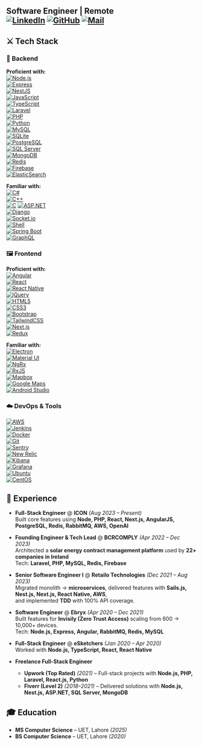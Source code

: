 **Software Engineer | Remote**  
[![LinkedIn](https://img.shields.io/badge/LinkedIn-0077B5?style=flat&logo=linkedin&logoColor=white)](https://www.linkedin.com/in/s0h41l)
[![GitHub](https://img.shields.io/badge/GitHub-181717?style=flat&logo=github&logoColor=white)](https://github.com/s0h41l)
[![Mail](https://img.shields.io/badge/Email-D14836?style=flat&logo=gmail&logoColor=white)](mailto:sohailkhan.sk@hotmail.com)
---

## ⚔ Tech Stack

### 🗿 Backend

**Proficient with:**  
[![Node.js](https://img.shields.io/badge/Node.js-339933?style=flat&logo=node.js&logoColor=white)](https://nodejs.org/)  
[![Express](https://img.shields.io/badge/Express-000000?style=flat&logo=express&logoColor=white)](https://expressjs.com/)  
[![NestJS](https://img.shields.io/badge/NestJS-E0234E?style=flat&logo=nestjs&logoColor=white)](https://nestjs.com/)  
[![JavaScript](https://img.shields.io/badge/JavaScript-F7DF1E?style=flat&logo=javascript&logoColor=black)](https://developer.mozilla.org/en-US/docs/Web/JavaScript)  
[![TypeScript](https://img.shields.io/badge/TypeScript-007ACC?style=flat&logo=typescript&logoColor=white)](https://www.typescriptlang.org/)  
[![Laravel](https://img.shields.io/badge/Laravel-FF2D20?style=flat&logo=laravel&logoColor=white)](https://laravel.com/)  
[![PHP](https://img.shields.io/badge/PHP-777BB4?style=flat&logo=php&logoColor=white)](https://www.php.net/)  
[![Python](https://img.shields.io/badge/Python-3776AB?style=flat&logo=python&logoColor=white)](https://www.python.org/)  
[![MySQL](https://img.shields.io/badge/MySQL-4479A1?style=flat&logo=mysql&logoColor=white)](https://www.mysql.com/)  
[![SQLite](https://img.shields.io/badge/SQLite-003B57?style=flat&logo=sqlite&logoColor=white)](https://www.sqlite.org/)  
[![PostgreSQL](https://img.shields.io/badge/PostgreSQL-4169E1?style=flat&logo=postgresql&logoColor=white)](https://www.postgresql.org/)  
[![SQL Server](https://img.shields.io/badge/SQL%20Server-CC2927?style=flat&logo=microsoftsqlserver&logoColor=white)](https://www.microsoft.com/en-us/sql-server)  
[![MongoDB](https://img.shields.io/badge/MongoDB-47A248?style=flat&logo=mongodb&logoColor=white)](https://www.mongodb.com/)  
[![Redis](https://img.shields.io/badge/Redis-DC382D?style=flat&logo=redis&logoColor=white)](https://redis.io/)  
[![Firebase](https://img.shields.io/badge/Firebase-FFCA28?style=flat&logo=firebase&logoColor=black)](https://firebase.google.com/)  
[![ElasticSearch](https://img.shields.io/badge/Elastic_Search-005571?style=flat&logo=elasticsearch&logoColor=white)](https://www.elastic.co/elasticsearch/)  

**Familiar with:**  
[![C#](https://img.shields.io/badge/C%23-239120?style=flat&logo=csharp&logoColor=white)](https://learn.microsoft.com/en-us/dotnet/csharp/)  
[![C++](https://img.shields.io/badge/C++-00599C?style=flat&logo=cplusplus&logoColor=white)](https://isocpp.org/)  
[![C](https://img.shields.io/badge/C-A8B9CC?style=flat&logo=c&logoColor=white)](https://en.wikipedia.org/wiki/C_(programming_language))  
[![ASP.NET](https://img.shields.io/badge/ASP.NET-512BD4?style=flat&logo=dotnet&logoColor=white)](https://dotnet.microsoft.com/apps/aspnet)  
[![Django](https://img.shields.io/badge/Django-092E20?style=flat&logo=django&logoColor=white)](https://www.djangoproject.com/)  
[![Socket.io](https://img.shields.io/badge/Socket.io-010101?style=flat&logo=socketdotio&logoColor=white)](https://socket.io/)  
[![Shell](https://img.shields.io/badge/Shell_Scripting-4EAA25?style=flat&logo=gnu-bash&logoColor=white)](https://www.gnu.org/software/bash/)  
[![Spring Boot](https://img.shields.io/badge/Spring_Boot-6DB33F?style=flat&logo=springboot&logoColor=white)](https://spring.io/projects/spring-boot)  
[![GraphQL](https://img.shields.io/badge/GraphQL-E10098?style=flat&logo=graphql&logoColor=white)](https://graphql.org/)  

### 🖼 Frontend

**Proficient with:**  
[![Angular](https://img.shields.io/badge/Angular-DD0031?style=flat&logo=angular&logoColor=white)](https://angular.io/)  
[![React](https://img.shields.io/badge/React-20232A?style=flat&logo=react&logoColor=61DAFB)](https://react.dev/)  
[![React Native](https://img.shields.io/badge/React_Native-20232A?style=flat&logo=react&logoColor=61DAFB)](https://reactnative.dev/)  
[![jQuery](https://img.shields.io/badge/jQuery-0769AD?style=flat&logo=jquery&logoColor=white)](https://jquery.com/)  
[![HTML5](https://img.shields.io/badge/HTML5-E34F26?style=flat&logo=html5&logoColor=white)](https://developer.mozilla.org/en-US/docs/Web/Guide/HTML/HTML5)  
[![CSS3](https://img.shields.io/badge/CSS3-1572B6?style=flat&logo=css3&logoColor=white)](https://developer.mozilla.org/en-US/docs/Web/CSS)  
[![Bootstrap](https://img.shields.io/badge/Bootstrap-7952B3?style=flat&logo=bootstrap&logoColor=white)](https://getbootstrap.com/)  
[![TailwindCSS](https://img.shields.io/badge/Tailwind_CSS-38B2AC?style=flat&logo=tailwind-css&logoColor=white)](https://tailwindcss.com/)  
[![Next.js](https://img.shields.io/badge/Next.js-000000?style=flat&logo=next.js&logoColor=white)](https://nextjs.org/)  
[![Redux](https://img.shields.io/badge/Redux-764ABC?style=flat&logo=redux&logoColor=white)](https://redux.js.org/)  

**Familiar with:**  
[![Electron](https://img.shields.io/badge/Electron-47848F?style=flat&logo=electron&logoColor=white)](https://www.electronjs.org/)  
[![Material UI](https://img.shields.io/badge/Material_UI-0081CB?style=flat&logo=mui&logoColor=white)](https://mui.com/)  
[![NgRx](https://img.shields.io/badge/NgRx-B7178C?style=flat&logo=ngrx&logoColor=white)](https://ngrx.io/)  
[![RxJS](https://img.shields.io/badge/RxJS-B7178C?style=flat&logo=reactivex&logoColor=white)](https://rxjs.dev/)  
[![Mapbox](https://img.shields.io/badge/Mapbox-000000?style=flat&logo=mapbox&logoColor=white)](https://www.mapbox.com/)  
[![Google Maps](https://img.shields.io/badge/Google_Maps-4285F4?style=flat&logo=google-maps&logoColor=white)](https://developers.google.com/maps)  
[![Android Studio](https://img.shields.io/badge/Android_Studio-3DDC84?style=flat&logo=androidstudio&logoColor=white)](https://developer.android.com/studio)  

### ☁️ DevOps & Tools

[![AWS](https://img.shields.io/badge/AWS-FF9900?style=flat&logoColor=white)](https://aws.amazon.com/)  
[![Jenkins](https://img.shields.io/badge/Jenkins-D24939?style=flat&logo=jenkins&logoColor=white)](https://www.jenkins.io/)  
[![Docker](https://img.shields.io/badge/Docker-2496ED?style=flat&logo=docker&logoColor=white)](https://www.docker.com/)  
[![Git](https://img.shields.io/badge/Git-F05032?style=flat&logo=git&logoColor=white)](https://git-scm.com/)  
[![Sentry](https://img.shields.io/badge/Sentry-362D59?style=flat&logo=sentry&logoColor=white)](https://sentry.io/)  
[![New Relic](https://img.shields.io/badge/New%20Relic-008C99?style=flat&logo=newrelic&logoColor=white)](https://newrelic.com/)  
[![Kibana](https://img.shields.io/badge/Kibana-005571?style=flat&logo=kibana&logoColor=white)](https://www.elastic.co/kibana)  
[![Grafana](https://img.shields.io/badge/Grafana-47848F?style=flat&logo=grafana&logoColor=white)](https://grafana.com/)  
[![Ubuntu](https://img.shields.io/badge/Ubuntu-E95420?style=flat&logo=ubuntu&logoColor=white)](https://ubuntu.com/)  
[![CentOS](https://img.shields.io/badge/Centos%20OS-932279?style=flat&logo=centos&logoColor=white)](https://www.centos.org/)  

## 🏢 Experience

- **Full-Stack Engineer** @ **ICON** *(Aug 2023 – Present)*  
  Built core features using **Node, PHP, React, Next.js, AngularJS, PostgreSQL, Redis, RabbitMQ, AWS, OpenAI**

- **Founding Engineer & Tech Lead** @ **BCRCOMPLY** *(Apr 2022 – Dec 2023)*  
  Architected a **solar energy contract management platform** used by **22+ companies in Ireland**  
  Tech: **Laravel, PHP, MySQL, Redis, Firebase**

- **Senior Software Engineer I** @ **Retailo Technologies** *(Dec 2021 – Aug 2023)*  
  Migrated monolith → **microservices**, delivered features with **Sails.js, Nest.js, Next.js, React Native, AWS**,  
  and implemented **TDD** with 100% API coverage.

- **Software Engineer** @ **Ebryx** *(Apr 2020 – Dec 2021)*  
  Built features for **Invisily (Zero Trust Access)** scaling from 600 → 10,000+ devices.  
  Tech: **Node.js, Express, Angular, RabbitMQ, Redis, MySQL**

- **Full-Stack Engineer** @ **eSketchers** *(Jan 2020 – Apr 2020)*  
  Worked with **Node.js, TypeScript, React, React Native**

- **Freelance Full-Stack Engineer**  
  - **Upwork (Top Rated)** *(2021)* – Full-stack projects with **Node.js, PHP, Laravel, React.js, Python**  
  - **Fiverr (Level 2)** *(2018–2021)* – Delivered solutions with **Node.js, Nest.js, ASP.NET, SQL Server, MongoDB**

## 🎓 Education

- **MS Computer Science** – UET, Lahore *(2025)*  
- **BS Computer Science** – UET, Lahore *(2020)*  
